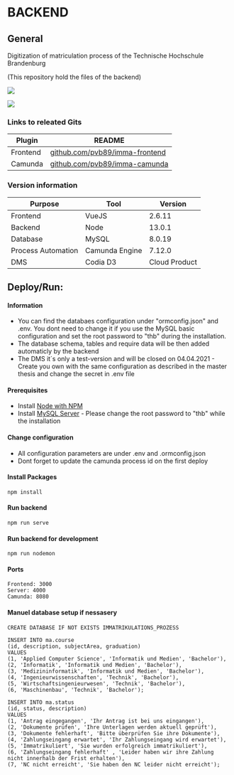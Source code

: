 # BACKEND

## General

Digitization of matriculation process of the Technische Hochschule Brandenburg

(This repository hold the files of the backend)

![](https://i.ibb.co/qdZgG3S/Architektur.jpg)

![](https://i.ibb.co/z6wm1R6/Backend-Architektur.jpg)

### Links to releated Gits

| Plugin | README |
| ------ | ------ |
| Frontend | [github.com/pvb89/imma-frontend][frontend] |
| Camunda | [github.com/pvb89/imma-camunda][camunda] |

### Version information
| Purpose | Tool  | Version |
| ------ | ------ | ------ |
| Frontend | VueJS | 2.6.11 |
| Backend | Node | 13.0.1 |
| Database | MySQL | 8.0.19 |
| Process Automation | Camunda Engine | 7.12.0 |
| DMS | Codia D3 | Cloud Product |

## Deploy/Run:

#### Information

- You can find the databaes configuration under "ormconfig.json" and .env. You dont need to change it if you use the MySQL basic configuration and set the root password to "thb" during the installation.
- The database schema, tables and require data will be then added automaticly by the backend
- The DMS it´s only a test-version and will be closed on 04.04.2021 - Create you own with the same configuration as described in the master thesis and change the secret in .env file

#### Prerequisites

- Install [Node with NPM][nodeDL] 
- Install [MySQL Server][mysqlDL] - Please change the root password to "thb" while the installation

#### Change configuration

- All configuration parameters are under .env and .ormconfig.json
- Dont forget to update the camunda process id on the first deploy 

#### Install Packages
```
npm install
```

#### Run backend
```
npm run serve
```

#### Run backend for development
```
npm run nodemon
```

#### Ports
```
Frontend: 3000
Server: 4000
Camunda: 8080
```

#### Manuel database setup if nessasery
```
CREATE DATABASE IF NOT EXISTS IMMATRIKULATIONS_PROZESS
```

```
INSERT INTO ma.course
(id, description, subjectArea, graduation)
VALUES
(1, 'Applied Computer Science', 'Informatik und Medien', 'Bachelor'),
(2, 'Informatik', 'Informatik und Medien', 'Bachelor'),
(3, 'Medizininformatik', 'Informatik und Medien', 'Bachelor'),
(4, 'Ingenieurwissenschaften', 'Technik', 'Bachelor'),
(5, 'Wirtschaftsingenieurwesen', 'Technik', 'Bachelor'),
(6, 'Maschinenbau', 'Technik', 'Bachelor');
```
```
INSERT INTO ma.status
(id, status, description)
VALUES
(1, 'Antrag eingegangen', 'Ihr Antrag ist bei uns eingangen'),
(2, 'Dokumente prüfen', 'Ihre Unterlagen werden aktuell geprüft'),
(3, 'Dokumente fehlerhaft', 'Bitte überprüfen Sie ihre Dokumente'),
(4, 'Zahlungseingang erwartet', 'Ihr Zahlungseingang wird erwartet'),
(5, 'Immatrikuliert', 'Sie wurden erfolgreich immatrikuliert'),
(6, 'Zahlungseingang fehlerhaft' , 'Leider haben wir ihre Zahlung nicht innerhalb der Frist erhalten'),
(7, 'NC nicht erreicht', 'Sie haben den NC leider nicht erreicht');
```

 [frontend]: <https://www.github.com/pvb89/imma-frontend>
 [camunda]: <https://www.github.com/pvb89/imma-camunda>
 [mysqlDL]: <https://www.mysql.com/de/downloads/>
 [nodeDL]: <https://nodejs.org/en/download/>